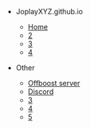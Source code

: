* JoplayXYZ.github.io

  * [Home](#)
  * [2](2)
  * [3](3)
  * [4](4)

* Other
  * [Offboost server](https://joplay.xyz/offboost)
  * [Discord](https://discord.gg/MyqR2Wc6sd)
  * [3](3)
  * [4](4)
  * [5](5)
